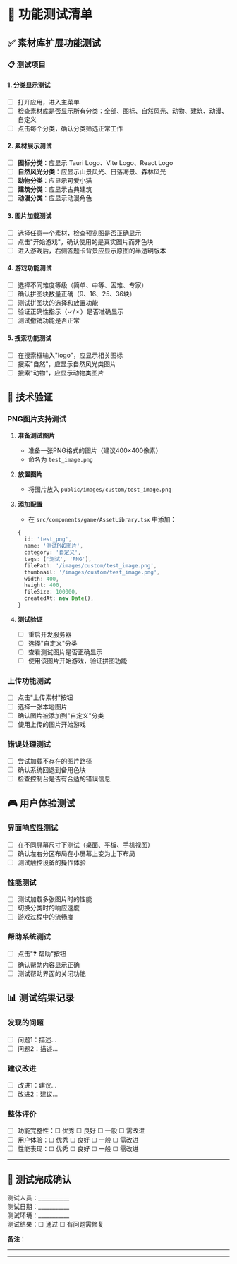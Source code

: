 # 🧪 功能测试清单

## ✅ 素材库扩展功能测试

### 📋 测试项目

#### 1. 分类显示测试
- [ ] 打开应用，进入主菜单
- [ ] 检查素材库是否显示所有分类：全部、图标、自然风光、动物、建筑、动漫、自定义
- [ ] 点击每个分类，确认分类筛选正常工作

#### 2. 素材展示测试
- [ ] **图标分类**：应显示 Tauri Logo、Vite Logo、React Logo
- [ ] **自然风光分类**：应显示山景风光、日落海景、森林风光
- [ ] **动物分类**：应显示可爱小猫
- [ ] **建筑分类**：应显示古典建筑
- [ ] **动漫分类**：应显示动漫角色

#### 3. 图片加载测试
- [ ] 选择任意一个素材，检查预览图是否正确显示
- [ ] 点击"开始游戏"，确认使用的是真实图片而非色块
- [ ] 进入游戏后，右侧答题卡背景应显示原图的半透明版本

#### 4. 游戏功能测试
- [ ] 选择不同难度等级（简单、中等、困难、专家）
- [ ] 确认拼图块数量正确（9、16、25、36块）
- [ ] 测试拼图块的选择和放置功能
- [ ] 验证正确性指示（✓/✗）是否准确显示
- [ ] 测试撤销功能是否正常

#### 5. 搜索功能测试
- [ ] 在搜索框输入"logo"，应显示相关图标
- [ ] 搜索"自然"，应显示自然风光类图片
- [ ] 搜索"动物"，应显示动物类图片

## 🔧 技术验证

### PNG图片支持测试
1. **准备测试图片**
   - 准备一张PNG格式的图片（建议400×400像素）
   - 命名为 `test_image.png`

2. **放置图片**
   - 将图片放入 `public/images/custom/test_image.png`

3. **添加配置**
   - 在 `src/components/game/AssetLibrary.tsx` 中添加：
   ```typescript
   {
     id: 'test_png',
     name: '测试PNG图片',
     category: '自定义',
     tags: ['测试', 'PNG'],
     filePath: '/images/custom/test_image.png',
     thumbnail: '/images/custom/test_image.png',
     width: 400,
     height: 400,
     fileSize: 100000,
     createdAt: new Date(),
   }
   ```

4. **测试验证**
   - [ ] 重启开发服务器
   - [ ] 选择"自定义"分类
   - [ ] 查看测试图片是否正确显示
   - [ ] 使用该图片开始游戏，验证拼图功能

### 上传功能测试
- [ ] 点击"上传素材"按钮
- [ ] 选择一张本地图片
- [ ] 确认图片被添加到"自定义"分类
- [ ] 使用上传的图片开始游戏

### 错误处理测试
- [ ] 尝试加载不存在的图片路径
- [ ] 确认系统回退到备用色块
- [ ] 检查控制台是否有合适的错误信息

## 🎮 用户体验测试

### 界面响应性测试
- [ ] 在不同屏幕尺寸下测试（桌面、平板、手机视图）
- [ ] 确认左右分区布局在小屏幕上变为上下布局
- [ ] 测试触控设备的操作体验

### 性能测试
- [ ] 测试加载多张图片时的性能
- [ ] 切换分类时的响应速度
- [ ] 游戏过程中的流畅度

### 帮助系统测试
- [ ] 点击"❓ 帮助"按钮
- [ ] 确认帮助内容显示正确
- [ ] 测试帮助界面的关闭功能

## 📊 测试结果记录

### 发现的问题
- [ ] 问题1：描述...
- [ ] 问题2：描述...

### 建议改进
- [ ] 改进1：建议...
- [ ] 改进2：建议...

### 整体评价
- [ ] 功能完整性：☐ 优秀 ☐ 良好 ☐ 一般 ☐ 需改进
- [ ] 用户体验：☐ 优秀 ☐ 良好 ☐ 一般 ☐ 需改进
- [ ] 性能表现：☐ 优秀 ☐ 良好 ☐ 一般 ☐ 需改进

---

## 📝 测试完成确认

测试人员：___________  
测试日期：___________  
测试环境：___________  
测试结果：☐ 通过 ☐ 有问题需修复

**备注**：
_________________________________
_________________________________
